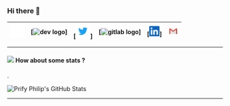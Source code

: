### Hi there 👋

<!--
**RockyYao/RockyYao** is a ✨ _special_ ✨ repository because its `README.md` (this file) appears on your GitHub profile.

Here are some ideas to get you started:

- 🔭 I’m currently working on ...
- 🌱 I’m currently learning ...
- 👯 I’m looking to collaborate on ...
- 🤔 I’m looking for help with ...
- 💬 Ask me about ...
- 📫 How to reach me: ...
- 😄 Pronouns: ...
- ⚡ Fun fact: ...
-->
| [<img src="https://raw.githubusercontent.com/Delta456/Delta456/master/img/github.png" alt="github logo" width="34">](https://github.com/RockyYao) |  [<img src="https://raw.githubusercontent.com/Delta456/Delta456/master/img/dev.png" alt="dev logo" width="24">] |  [<img src="https://raw.githubusercontent.com/Delta456/Delta456/master/img/twitter.png" alt="twitter logo" width="34">] |  [<img src="https://raw.githubusercontent.com/Delta456/Delta456/master/img/gitlab.png" alt="gitlab logo" width="24">] |  [<img src="https://github.com/Amchuz/Amchuz/blob/master/linkedin.jpeg" alt="linkedin logo" width="24">] |  [<img src="https://github.com/Amchuz/Amchuz/blob/master/gmail.jpeg" alt="gmail logo" width="24">](gowithhappy123@gmail.com)
|---|---|---|---|---|---|

----

#### <img src="https://media.giphy.com/media/VgCDAzcKvsR6OM0uWg/giphy.gif" width="50"> How about some stats ?
  
.    
   
![Prify Philip's GitHub Stats](https://github-readme-stats.vercel.app/api?username=RockyYao&hide=["stars"]&show_icons=true)

-------

```
